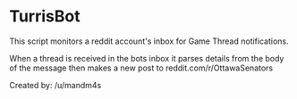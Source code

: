 # TurrisBot

This script monitors a reddit account's inbox for Game Thread notifications.
  
When a thread is received in the bots inbox it parses details from the body of the message then
makes a new post to reddit.com/r/OttawaSenators
  
Created by: /u/mandm4s

  
